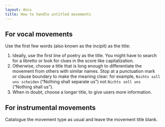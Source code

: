 ```yaml
---
layout: docs 
title: How to handle untitled movements
---
```

## For vocal movements
Use the first few words (also known as the incipit) as the title:

1. Ideally, use the first line of poetry as the title. You might have to search for a libretto or look for clues in the score like capitalization.
2. Otherwise, choose a title that is long enough to differentiate the movement from others with similar names. Stop at a punctuation mark or clause boundary to make the meaning clear: for example, `Nichts soll uns scheiden` (“Nothing shall separate us”) not `Nichts soll uns` (“Nothing shall us”).
3. When in doubt, choose a longer title, to give users more information.

## For instrumental movements
Catalogue the movement type as usual and leave the movement title blank.
